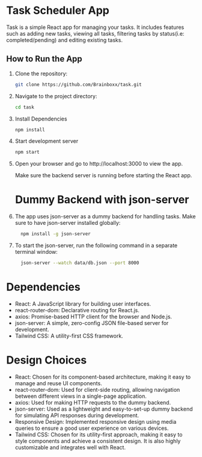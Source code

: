 # Task Scheduler App

Task is a simple React app for managing your tasks. It includes features such as adding new tasks, viewing all tasks, filtering tasks by status(i.e: completed/pending) and editing existing tasks.

## How to Run the App

1. Clone the repository:

   ```bash
   git clone https://github.com/Brainboxx/task.git
   
2. Navigate to the project directory:
   ```bash
   cd task
   
3. Install Dependencies
   ```bash
   npm install

4. Start development server
   ```bash
   npm start

5. Open your browser and go to http://localhost:3000 to view the app.

   Make sure the backend server is running before starting the React app.

   # Dummy Backend with json-server
1. The app uses json-server as a dummy backend for handling tasks. Make sure to have json-server installed globally:
   ```bash
     npm install -g json-server
   
2. To start the json-server, run the following command in a separate terminal window:
    ```bash
      json-server --watch data/db.json --port 8000

  # Dependencies
  - React: A JavaScript library for building user interfaces.
  - react-router-dom: Declarative routing for React.js.
  - axios: Promise-based HTTP client for the browser and Node.js.
  - json-server: A simple, zero-config JSON file-based server for development.
  - Tailwind CSS: A utility-first CSS framework.

  # Design Choices
  - React: Chosen for its component-based architecture, making it easy to manage and reuse UI components.
  - react-router-dom: Used for client-side routing, allowing navigation between different views in a single-page application.
  - axios: Used for making HTTP requests to the dummy backend.
  - json-server: Used as a lightweight and easy-to-set-up dummy backend for simulating API responses during development.
  - Responsive Design: Implemented responsive design using media queries to ensure a good user experience on various devices.
  - Tailwind CSS: Chosen for its utility-first approach, making it easy to style components and achieve a consistent design. It is also highly customizable and integrates well with React.

   

   
